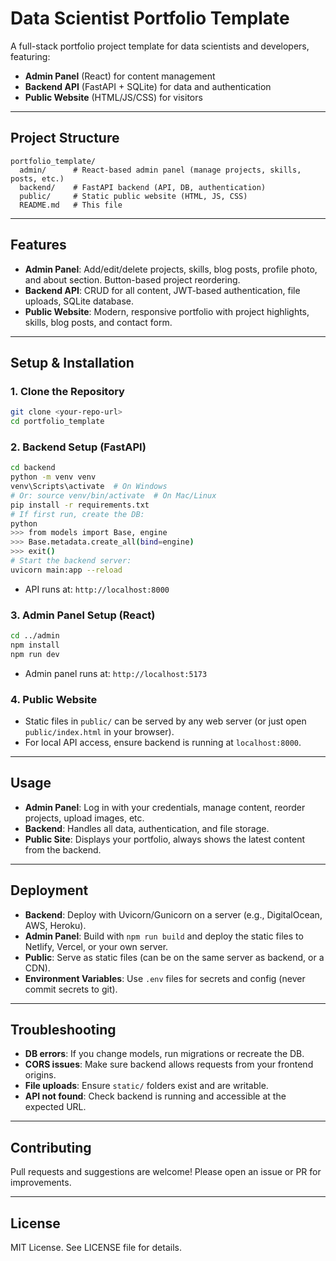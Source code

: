 # Data Scientist Portfolio Template

A full-stack portfolio project template for data scientists and developers, featuring:
- **Admin Panel** (React) for content management
- **Backend API** (FastAPI + SQLite) for data and authentication
- **Public Website** (HTML/JS/CSS) for visitors

---

## Project Structure

```
portfolio_template/
  admin/      # React-based admin panel (manage projects, skills, posts, etc.)
  backend/    # FastAPI backend (API, DB, authentication)
  public/     # Static public website (HTML, JS, CSS)
  README.md   # This file
```

---

## Features
- **Admin Panel**: Add/edit/delete projects, skills, blog posts, profile photo, and about section. Button-based project reordering.
- **Backend API**: CRUD for all content, JWT-based authentication, file uploads, SQLite database.
- **Public Website**: Modern, responsive portfolio with project highlights, skills, blog posts, and contact form.

---

## Setup & Installation

### 1. Clone the Repository
```bash
git clone <your-repo-url>
cd portfolio_template
```

### 2. Backend Setup (FastAPI)
```bash
cd backend
python -m venv venv
venv\Scripts\activate  # On Windows
# Or: source venv/bin/activate  # On Mac/Linux
pip install -r requirements.txt
# If first run, create the DB:
python
>>> from models import Base, engine
>>> Base.metadata.create_all(bind=engine)
>>> exit()
# Start the backend server:
uvicorn main:app --reload
```
- API runs at: `http://localhost:8000`

### 3. Admin Panel Setup (React)
```bash
cd ../admin
npm install
npm run dev
```
- Admin panel runs at: `http://localhost:5173`

### 4. Public Website
- Static files in `public/` can be served by any web server (or just open `public/index.html` in your browser).
- For local API access, ensure backend is running at `localhost:8000`.

---

## Usage
- **Admin Panel**: Log in with your credentials, manage content, reorder projects, upload images, etc.
- **Backend**: Handles all data, authentication, and file storage.
- **Public Site**: Displays your portfolio, always shows the latest content from the backend.

---

## Deployment
- **Backend**: Deploy with Uvicorn/Gunicorn on a server (e.g., DigitalOcean, AWS, Heroku).
- **Admin Panel**: Build with `npm run build` and deploy the static files to Netlify, Vercel, or your own server.
- **Public**: Serve as static files (can be on the same server as backend, or a CDN).
- **Environment Variables**: Use `.env` files for secrets and config (never commit secrets to git).

---

## Troubleshooting
- **DB errors**: If you change models, run migrations or recreate the DB.
- **CORS issues**: Make sure backend allows requests from your frontend origins.
- **File uploads**: Ensure `static/` folders exist and are writable.
- **API not found**: Check backend is running and accessible at the expected URL.

---

## Contributing
Pull requests and suggestions are welcome! Please open an issue or PR for improvements.

---

## License
MIT License. See LICENSE file for details. 